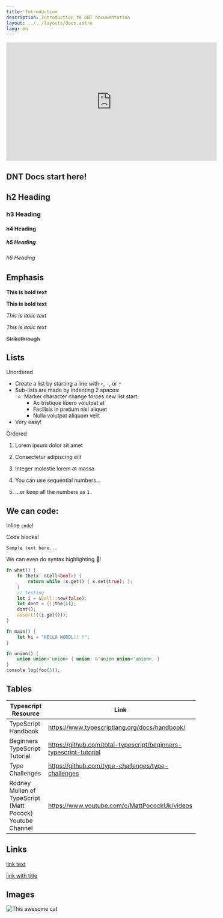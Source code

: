```yaml
---
title: Introduction
description: Introduction to DNT documentation
layout: ../../layouts/docs.astro
lang: en
---
```


<div class="embed">
<iframe width="560" height="315" src="https://www.youtube.com/embed/bIRnM6s4GNo" title="Hot Dr. Pepper" frameborder="0" allow="accelerometer; autoplay; clipboard-write; encrypted-media; gyroscope; picture-in-picture" allowfullscreen></iframe>
</div>

## DNT Docs start here!

## h2 Heading
### h3 Heading
#### h4 Heading
##### h5 Heading
###### h6 Heading

## Emphasis

**This is bold text**

__This is bold text__

*This is italic text*

_This is italic text_

~~Strikethrough~~


<!-- ## Blockquotes


> Blockquotes can also be nested...
>> ...by using additional greater-than signs right next to each other...
> > > ...or with spaces between arrows. -->


## Lists

Unordered

+ Create a list by starting a line with `+`, `-`, or `*`
+ Sub-lists are made by indenting 2 spaces:
  - Marker character change forces new list start:
    * Ac tristique libero volutpat at
    + Facilisis in pretium nisl aliquet
    - Nulla volutpat aliquam velit
+ Very easy!

  
Ordered

1. Lorem ipsum dolor sit amet
2. Consectetur adipiscing elit
3. Integer molestie lorem at massa


1. You can use sequential numbers...
1. ...or keep all the numbers as `1.`

## We can code:
Inline `code`!

Code blocks!
```
Sample text here...
```

We can even do syntax highlighting 🤯!
```rust:magic.rs
fn what() {
    fn the(x: &Cell<bool>) {
        return while !x.get() { x.set(true); };
    }
    // testing
    let i = &Cell::new(false);
    let dont = {||the(i)};
    dont();
    assert!((i.get()));
}

fn main() {
    let hi = "HELLO WORDL!! !";
}

fn union() {
    union union<'union> { union: &'union union<'union>, }
}
console.log(foo(5));
```

## Tables

| Typescript Resource                                       | Link                                                              |
| --------------------------------------------------------- | ----------------------------------------------------------------- |
| TypeScript Handbook                                       | https://www.typescriptlang.org/docs/handbook/                     |
| Beginners TypeScript Tutorial                             | https://github.com/total-typescript/beginners-typescript-tutorial |
| Type Challenges                                           | https://github.com/type-challenges/type-challenges                |
| Rodney Mullen of TypeScript (Matt Pocock) Youtube Channel | https://www.youtube.com/c/MattPocockUk/videos                     |


## Links

[link text](http://dev.nodeca.com)

[link with title](http://nodeca.github.io/pica/demo/ "title text!")

## Images

![This awesome cat](https://i.pinimg.com/736x/ba/92/7f/ba927ff34cd961ce2c184d47e8ead9f6.jpg)
